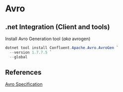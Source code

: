 # Avro

## .net Integration (Client and tools)

Install Avro Generation tool (_aka_ avrogen)

```ps1
dotnet tool install Confluent.Apache.Avro.AvroGen `
  --version 1.7.7.5 `
  --global
```

## References

[Avro Specification](https://avro.apache.org/docs/current/spec.html)